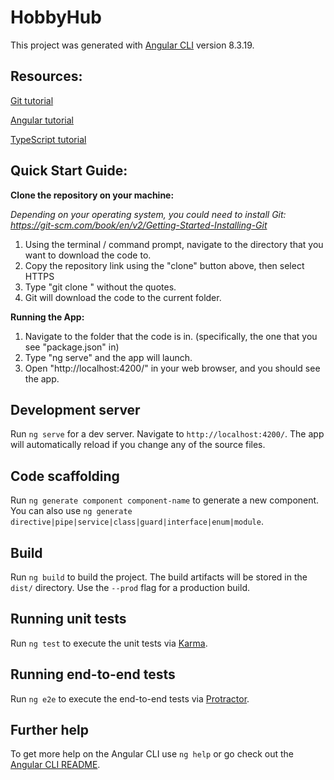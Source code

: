 # HobbyHub

This project was generated with [Angular CLI](https://github.com/angular/angular-cli) version 8.3.19.

## Resources:

[Git tutorial](https://www.youtube.com/watch?v=SWYqp7iY_Tc)

[Angular tutorial](https://www.youtube.com/watch?v=_TLhUCjY9iA)

[TypeScript tutorial](https://www.youtube.com/watch?v=ahCwqrYpIuM)

## Quick Start Guide:

**Clone the repository on your machine:**

*Depending on your operating system, you could need to install Git: https://git-scm.com/book/en/v2/Getting-Started-Installing-Git*

1. Using the terminal / command prompt, navigate to the directory that you want to download the code to.
2. Copy the repository link using the "clone" button above, then select HTTPS
3. Type "git clone <repository link>" without the quotes.
4. Git will download the code to the current folder. 

**Running the App:**

1. Navigate to the folder that the code is in. (specifically, the one that you see "package.json" in)
2. Type "ng serve" and the app will launch.
3. Open "http://localhost:4200/" in your web browser, and you should see the app.






## Development server

Run `ng serve` for a dev server. Navigate to `http://localhost:4200/`. The app will automatically reload if you change any of the source files.

## Code scaffolding

Run `ng generate component component-name` to generate a new component. You can also use `ng generate directive|pipe|service|class|guard|interface|enum|module`.

## Build

Run `ng build` to build the project. The build artifacts will be stored in the `dist/` directory. Use the `--prod` flag for a production build.

## Running unit tests

Run `ng test` to execute the unit tests via [Karma](https://karma-runner.github.io).

## Running end-to-end tests

Run `ng e2e` to execute the end-to-end tests via [Protractor](http://www.protractortest.org/).

## Further help

To get more help on the Angular CLI use `ng help` or go check out the [Angular CLI README](https://github.com/angular/angular-cli/blob/master/README.md).
